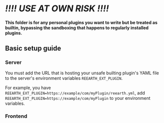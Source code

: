 # *!!!! USE AT OWN RISK !!!!*
#### This folder is for any personal plugins you want to write but be treated as builtin, bypassing the sandboxing that happens to regularly installed plugins.


## Basic setup guide
### Server
You must add the URL that is hosting your unsafe builting plugin's YAML file to the server's environment variables `REEARTH_EXT_PLUGIN`. 

For example, you have `REEARTH_EXT_PLUGIN=https://example/com/myPlugin/reearth.yml`, add `REEARTH_EXT_PLUGIN=https://example/com/myPlugin` to your environment variables.

### Frontend
